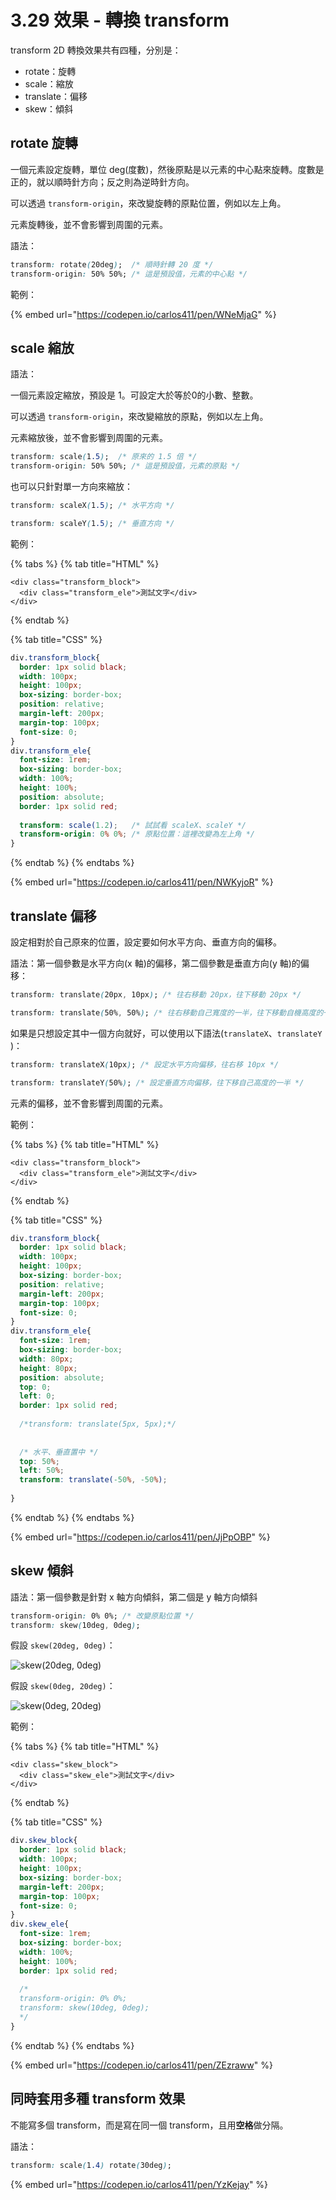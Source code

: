 # 3.29 效果 - 轉換 transform

transform 2D 轉換效果共有四種，分別是：

* rotate：旋轉
* scale：縮放
* translate：偏移
* skew：傾斜



## rotate 旋轉

一個元素設定旋轉，單位 deg(度數)，然後原點是以元素的中心點來旋轉。度數是正的，就以順時針方向；反之則為逆時針方向。

可以透過 `transform-origin`，來改變旋轉的原點位置，例如以左上角。

元素旋轉後，並不會影響到周圍的元素。

語法：

```css
transform: rotate(20deg);  /* 順時針轉 20 度 */
transform-origin: 50% 50%; /* 這是預設值，元素的中心點 */
```

範例：

{% embed url="https://codepen.io/carlos411/pen/WNeMjaG" %}



## scale 縮放

語法：

一個元素設定縮放，預設是 1。可設定大於等於0的小數、整數。

可以透過 `transform-origin`，來改變縮放的原點，例如以左上角。

元素縮放後，並不會影響到周圍的元素。

```css
transform: scale(1.5);  /* 原來的 1.5 倍 */
transform-origin: 50% 50%; /* 這是預設值，元素的原點 */
```

也可以只針對單一方向來縮放：

```css
transform: scaleX(1.5); /* 水平方向 */
```

```css
transform: scaleY(1.5); /* 垂直方向 */
```

範例：

{% tabs %}
{% tab title="HTML" %}
```markup
<div class="transform_block">
  <div class="transform_ele">測試文字</div>
</div>
```
{% endtab %}

{% tab title="CSS" %}
```css
div.transform_block{
  border: 1px solid black;
  width: 100px;
  height: 100px;
  box-sizing: border-box;
  position: relative;
  margin-left: 200px;
  margin-top: 100px;
  font-size: 0;
}
div.transform_ele{
  font-size: 1rem;
  box-sizing: border-box;
  width: 100%;
  height: 100%;
  position: absolute;
  border: 1px solid red;
  
  transform: scale(1.2);   /* 試試看 scaleX、scaleY */
  transform-origin: 0% 0%; /* 原點位置：這裡改變為左上角 */
}
```
{% endtab %}
{% endtabs %}

{% embed url="https://codepen.io/carlos411/pen/NWKyjoR" %}

## translate 偏移

設定相對於自己原來的位置，設定要如何水平方向、垂直方向的偏移。

語法：第一個參數是水平方向(x 軸)的偏移，第二個參數是垂直方向(y 軸)的偏移：

```css
transform: translate(20px, 10px); /* 往右移動 20px，往下移動 20px */
```

```css
transform: translate(50%, 50%); /* 往右移動自己寬度的一半，往下移動自機高度的一半 */
```

如果是只想設定其中一個方向就好，可以使用以下語法(`translateX`、`translateY` )：

```css
transform: translateX(10px); /* 設定水平方向偏移，往右移 10px */
```

```css
transform: translateY(50%); /* 設定垂直方向偏移，往下移自己高度的一半 */
```

元素的偏移，並不會影響到周圍的元素。

範例：

{% tabs %}
{% tab title="HTML" %}
```markup
<div class="transform_block">
  <div class="transform_ele">測試文字</div>
</div>
```
{% endtab %}

{% tab title="CSS" %}
```css
div.transform_block{
  border: 1px solid black;
  width: 100px;
  height: 100px;
  box-sizing: border-box;
  position: relative;
  margin-left: 200px;
  margin-top: 100px;
  font-size: 0;
}
div.transform_ele{
  font-size: 1rem;
  box-sizing: border-box;
  width: 80px;
  height: 80px;
  position: absolute;
  top: 0;
  left: 0;
  border: 1px solid red;
  
  /*transform: translate(5px, 5px);*/
  
  
  /* 水平、垂直置中 */
  top: 50%;
  left: 50%;
  transform: translate(-50%, -50%);
  
}
```
{% endtab %}
{% endtabs %}

{% embed url="https://codepen.io/carlos411/pen/JjPpOBP" %}

## skew 傾斜

語法：第一個參數是針對 x 軸方向傾斜，第二個是 y 軸方向傾斜

```css
transform-origin: 0% 0%; /* 改變原點位置 */
transform: skew(10deg, 0deg);
```

假設 `skew(20deg, 0deg)`：

![skew(20deg, 0deg)](../.gitbook/assets/skewx.png)

假設 `skew(0deg, 20deg)`：

![skew(0deg, 20deg)](../.gitbook/assets/skewy.png)

範例：

{% tabs %}
{% tab title="HTML" %}
```markup
<div class="skew_block">
  <div class="skew_ele">測試文字</div>
</div>
```
{% endtab %}

{% tab title="CSS" %}
```css
div.skew_block{
  border: 1px solid black;
  width: 100px;
  height: 100px;
  box-sizing: border-box;
  margin-left: 200px;
  margin-top: 100px;
  font-size: 0;
}
div.skew_ele{
  font-size: 1rem;
  box-sizing: border-box;
  width: 100%;
  height: 100%;
  border: 1px solid red;
  
  /*
  transform-origin: 0% 0%;
  transform: skew(10deg, 0deg);
  */
}
```
{% endtab %}
{% endtabs %}

{% embed url="https://codepen.io/carlos411/pen/ZEzraww" %}

## 同時套用多種 transform 效果

不能寫多個 transform，而是寫在同一個 transform，且用**空格**做分隔。

語法：

```css
transform: scale(1.4) rotate(30deg);
```

{% embed url="https://codepen.io/carlos411/pen/YzKejay" %}
